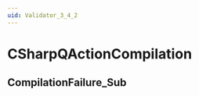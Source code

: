```yaml
---
uid: Validator_3_4_2
---
```


# CSharpQActionCompilation

## CompilationFailure_Sub

<!-- Description, Properties, ... sections are auto-generated. -->
<!-- REPLACE ME AUTO-GENERATION -->

<!-- Uncomment to add extra details -->
<!--### Details-->

<!-- Uncomment to add example code -->
<!--### Example code-->

